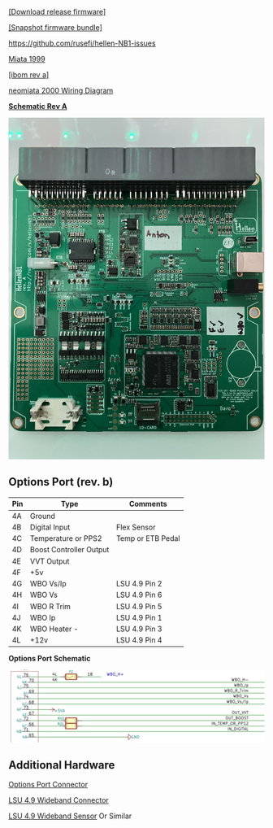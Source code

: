 [[Download release firmware]](https://github.com/rusefi/rusefi/releases/download/2021.10.08_release/rusefi_bundle_hellen-nb1.zip)

[[Snapshot firmware bundle]](https://rusefi.com/build_server/rusefi_bundle_hellen-nb1.zip)

https://github.com/rusefi/hellen-NB1-issues

[Miata 1999](Mazda-Miata-1999)

[[ibom rev a]](https://rusefi.com/docs/ibom/hellen64_NB1-a-ibom.html)

[neomiata 2000 Wiring Diagram](http://neomiata.com/garage/Wiring%20Diagrams/Wiring%20Diagrams%201997-2000/2000_Miata%20Wiring%20Diagrams.pdf)

[**Schematic Rev A**](Hardware/Hellen/hellen64_NB1-a-schematic.pdf)

![x](Hardware/Hellen/HellenNB1_a.jpg)



## Options Port (rev. b)

| Pin | Type | Comments |
|---|---|---|
| 4A | Ground | |
| 4B | Digital Input | Flex Sensor |
| 4C | Temperature or PPS2 | Temp or ETB Pedal |
| 4D | Boost Controller Output |
| 4E | VVT Output | |
| 4F | +5v |
| 4G | WBO Vs/Ip | LSU 4.9 Pin 2 |
| 4H | WBO Vs | LSU 4.9 Pin 6 |
| 4I | WBO R Trim | LSU 4.9 Pin 5 |
| 4J | WBO Ip | LSU 4.9 Pin 1 |
| 4K | WBO Heater - | LSU 4.9 Pin 3 |
| 4L | +12v | LSU 4.9 Pin 4 |


**Options Port Schematic**

![x](Hardware/Hellen/H76a-Options.JPG)

## Additional Hardware

[Options Port Connector](https://www.bmotorsports.com/shop/product_info.php/products_id/4462)

[LSU 4.9 Wideband Connector](https://www.bmotorsports.com/shop/product_info.php/products_id/2081)

[LSU 4.9 Wideband Sensor](https://www.bmotorsports.com/shop/product_info.php/products_id/1645) Or Similar